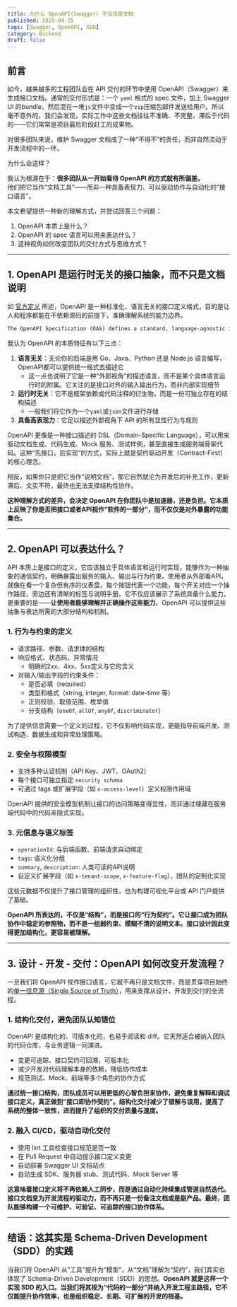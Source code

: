 ```yaml
---
title: 为什么 OpenAPI(Swagger) 不仅仅是文档
published: 2025-04-25
tags: [Swagger, OpenAPI, SDD]
category: Backend
draft: false
---
```


## 前言

如今，越来越多的工程团队会在 API 交付的环节中使用 OpenAPI（Swagger）来生成接口文档。通常的交付形式是：一个 `yaml` 格式的 spec 文件，加上 Swagger UI 的bundle，然后混在一堆`js`文件中变成一个`zip`压缩包邮件发送给用户。所以毫不意外的，我们会发现，实际工作中这些文档往往不准确、不完整，滞后于代码的——它们常常是项目最后阶段赶工的成果物。

对很多团队来说，维护 Swagger 文档成了一种“不得不”的责任，而非自然流动于开发流程中的一环。

为什么会这样？

我认为根源在于：**很多团队从一开始看待 OpenAPI 的方式就有所偏差。**  
他们把它当作“文档工具”——而非一种具备表现力、可以驱动协作与自动化的“接口语言”。

本文希望提供一种新的理解方式，并尝试回答三个问题：

1. OpenAPI 本质上是什么？
2. OpenAPI 的 spec 语言可以用来表达什么？
3. 这种视角如何改变团队的交付方式与思维方式？

---

## 1. OpenAPI 是运行时无关的接口抽象，而不只是文档说明

如 [官方定义](https://swagger.io/specification/#:~:text=The%20OpenAPI%20Specification%20(OAS)%20defines%20a%20standard%2C%20language%2Dagnostic%20interface%20to%20HTTP%20APIs%20which%20allows%20both%20humans%20and%20computers%20to%20discover%20and%20understand%20the%20capabilities%20of%20the%20service%20without%20access%20to%20source%20code%2C%20documentation%2C%20or%20through%20network%20traffic%20inspection.) 所述，OpenAPI 是一种标准化、语言无关的接口定义格式，目的是让人和程序都能在不依赖源码的前提下，准确理解系统的能力边界。

```txt
The OpenAPI Specification (OAS) defines a standard, language-agnostic interface to HTTP APIs which allows both humans and computers to discover and understand the capabilities of the service without access to source code, documentation, or through network traffic inspection.
```

我认为 OpenAPI 的本质特征有以下三点：

1. **语言无关**：无论你的后端是用 Go、Java、Python 还是 Node.js 语言编写，OpenAPI都可以提供统一格式去描述它
    - 这一点也说明了它是一种“外部视角”的描述语言，而不是某个具体语言运行时的附属。它关注的是接口对外的输入输出行为，而非内部实现细节
2. **运行时无关**：它不是框架依赖或代码注释的衍生物，而是一份可独立存在的结构描述
    - 一般我们将它作为一个`yaml`或`json`文件进行存储
3. **具备高表现力**：它足以描述外部视角下 API 的所有显性行为与规则

OpenAPI 更像是一种接口描述的 DSL（Domain-Specific Language），可以用来驱动文档生成、代码生成、Mock 服务、测试样例，甚至直接生成服务端骨架代码。这种“先接口，后实现”的方式，实际上就是契约驱动开发（Contract-First）的核心理念。

相反，如果你只是把它当作“说明文档”，那它自然就沦为开发后的补充工作，更新滞后、文实不符，最终也无法支撑结构性协作。

**这种理解方式的差异，会决定 OpenAPI 在你团队中是加速器，还是负担。它本质上反映了你是否把接口或者API视作“软件的一部分”，而不仅仅是对外暴露的功能集合。**

---

## 2. OpenAPI 可以表达什么？

API 本质上是接口的定义，它应该独立于具体语言和运行时实现，能够作为一种抽象的通信契约，明确暴露出服务的输入、输出与行为约束。使用者从外部看API，就像在看一个复杂但有序的仪表盘，每个按钮代表一个功能，每个开关对应一个操作路径，旁边还有清晰的标签与说明手册。它不仅应该展示了系统具备什么能力，更重要的是——**让使用者能够理解并正确操作这些能力**。OpenAPI 可以提供这些抽象与表达所需的大部分结构和机制。

### 1. 行为与约束的定义

- 请求路径、参数、请求体的结构
- 响应格式、状态码、异常情况
  - 明确的2xx、4xx、5xx定义与它的含义
- 对输入/输出字段的约束条件：
  - 是否必填（required）
  - 类型和格式（string, integer, format: date-time 等）
  - 正则校验、取值范围、枚举值
  - 分支结构（`oneOf`, `allOf`, `anyOf`, `discriminator`）

为了提供信息需要一个定义的过程，它不仅影响代码实现，更能指导前端开发、测试构造、数据生成和异常处理策略。

### 2. 安全与权限模型

- 支持多种认证机制（API Key、JWT、OAuth2）
- 每个接口可独立指定 `security schema`
- 可通过 tags 或扩展字段（如 `x-access-level`）定义权限作用域

OpenAPI 提供的安全模型机制让接口的访问策略变得显性，而非通过埋藏在服务端代码中的代码来隐式实现。

### 3. 元信息与语义标签

- `operationId`: 与后端函数、前端请求自动绑定
- `tags`: 语义化分组
- `summary`, `description`: 人类可读的API说明
- 自定义扩展字段（如 `x-tenant-scope`, `x-feature-flag`），团队的定制化实现

这些元数据不仅提升了接口管理的组织性，也为构建可视化平台或 API 门户提供了基础。

**OpenAPI 所表达的，不仅是“结构”，而是接口的“行为契约”。它让接口成为团队协作中稳定的参照物，而不是一组弱约束、模糊不清的说明文本。接口设计因此变得更加结构化，更容易被理解。**

---

## 3. 设计 - 开发 - 交付：OpenAPI 如何改变开发流程？

一旦我们将 OpenAPI 视作接口语言，它就不再只是文档文件，而是贯穿项目始终的[单一信息源（Single Source of Truth）](https://en.wikipedia.org/wiki/Single_source_of_truth)，用来支撑从设计、开发到交付的全流程。

### 1. 结构化交付，避免团队认知错位

OpenAPI 是结构化的、可版本化的，也易于阅读和 diff。它天然适合被纳入团队的代码仓库，与业务逻辑一同演进。

- 变更可追踪、接口契约可回溯，可版本化
- 减少开发对代码理解本身的依赖，降低协作成本
- 规范测试、Mock、前端等多个角色的协作方式

**通过统一接口结构，团队成员可以用更低的心智负担来协作，避免重复解释和调试接口定义，真正做到“接口即协作契约”。结构化交付减少了错解与误用，提高了系统的整体一致性，进而提升了组织的交付质量与速度。**

### 2. 融入 CI/CD，驱动自动化交付

- 使用 lint 工具检查接口规范是否一致
- 在 Pull Request 中自动提示接口定义变更
- 自动部署 Swagger UI 文档站点
- 自动生成 SDK、服务器 stub、测试代码、Mock Server 等

**这意味着接口定义将不再依赖人工同步，而是通过自动化持续集成管道自然迭代。接口文档变为开发流程的驱动力，而不再只是一份备注文档或是副产品。最终，团队能够构建一个可维护、可验证、可追踪的接口协作体系。**

---

## 结语：这其实是 Schema-Driven Development（SDD）的实践

当我们将 OpenAPI 从“工具”提升为“模型”，从“文档”理解为“契约”，我们其实也体现了 Schema-Driven Development（SDD）的思想。**OpenAPI 就是这样一个实现 SDD 的入口。当我们将其视为“代码的一部分”并纳入开发工程主路径，它不仅能提升协作效率，也是组织稳定、长期、可扩展的开发的根基。**
